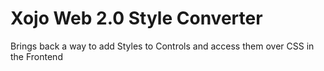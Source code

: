 # Xojo Web 2.0 Style Converter
 Brings back a way to add Styles to Controls and access them over CSS in the Frontend
